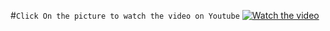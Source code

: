 

#``Click On the picture to watch the video on Youtube``
[![Watch the video](https://img.youtube.com/vi/798MD13hbgA/0.jpg)](https://www.youtube.com/watch?v=798MD13hbgA)


